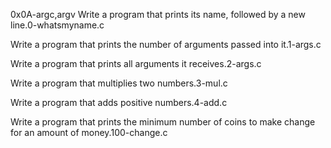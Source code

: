 0x0A-argc,argv
Write a program that prints its name, followed by a new line.0-whatsmyname.c

Write a program that prints the number of arguments passed into it.1-args.c

Write a program that prints all arguments it receives.2-args.c

Write a program that multiplies two numbers.3-mul.c

Write a program that adds positive numbers.4-add.c

Write a program that prints the minimum number of coins to make change for an amount of money.100-change.c
